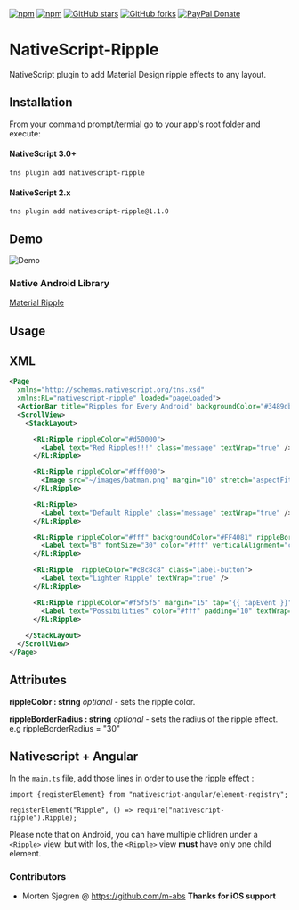 [![npm](https://img.shields.io/npm/v/nativescript-ripple.svg)](https://www.npmjs.com/package/nativescript-ripple)
[![npm](https://img.shields.io/npm/dt/nativescript-ripple.svg?label=npm%20downloads)](https://www.npmjs.com/package/nativescript-ripple)
[![GitHub stars](https://img.shields.io/github/stars/bradmartin/nativescript-ripple.svg)](https://github.com/bradmartin/nativescript-ripple/stargazers)
[![GitHub forks](https://img.shields.io/github/forks/bradmartin/nativescript-ripple.svg)](https://github.com/bradmartin/nativescript-ripple/network)
[![PayPal Donate](https://img.shields.io/badge/Donate-PayPal-ff4081.svg)](https://www.paypal.me/bradwayne88)


# NativeScript-Ripple
NativeScript plugin to add Material Design ripple effects to any layout.


## Installation
From your command prompt/termial go to your app's root folder and execute:

#### NativeScript 3.0+
`tns plugin add nativescript-ripple`

#### NativeScript 2.x 
`tns plugin add nativescript-ripple@1.1.0`

## Demo

![Demo](./screens/demo.gif)

### Native Android Library
[Material Ripple](https://github.com/balysv/material-ripple)

## Usage

## XML
```XML
<Page 
  xmlns="http://schemas.nativescript.org/tns.xsd" 
  xmlns:RL="nativescript-ripple" loaded="pageLoaded">
  <ActionBar title="Ripples for Every Android" backgroundColor="#3489db" color="#fff" />
  <ScrollView>
    <StackLayout>

      <RL:Ripple rippleColor="#d50000">
        <Label text="Red Ripples!!!" class="message" textWrap="true" />
      </RL:Ripple>

      <RL:Ripple rippleColor="#fff000">
        <Image src="~/images/batman.png" margin="10" stretch="aspectFit" />
      </RL:Ripple>

      <RL:Ripple>
        <Label text="Default Ripple" class="message" textWrap="true" />
      </RL:Ripple>

      <RL:Ripple rippleColor="#fff" backgroundColor="#FF4081" rippleBorderRadius="30" height="60" width="60">
        <Label text="B" fontSize="30" color="#fff" verticalAlignment="center" horizontalAlignment="center" textWrap="true" />
      </RL:Ripple>

      <RL:Ripple  rippleColor="#c8c8c8" class="label-button">
        <Label text="Lighter Ripple" textWrap="true" />
      </RL:Ripple>

      <RL:Ripple rippleColor="#f5f5f5" margin="15" tap="{{ tapEvent }}" class="dark-button">
        <Label text="Possibilities" color="#fff" padding="10" textWrap="true" />
      </RL:Ripple>
 
    </StackLayout>
  </ScrollView>
</Page>
```

## Attributes
**rippleColor : string** *optional* - sets the ripple color.

**rippleBorderRadius : string** *optional* - sets the radius of the ripple effect. e.g rippleBorderRadius = "30"

## Nativescript + Angular
In the `main.ts` file, add those lines in order to use the ripple effect :

```
import {registerElement} from "nativescript-angular/element-registry";

registerElement("Ripple", () => require("nativescript-ripple").Ripple);
```

Please note that on Android, you can have multiple chlidren under a `<Ripple>` view, but with Ios, the `<Ripple>` view **must** have only one child element.


### Contributors
- Morten Sjøgren @ https://github.com/m-abs **Thanks for iOS support**
